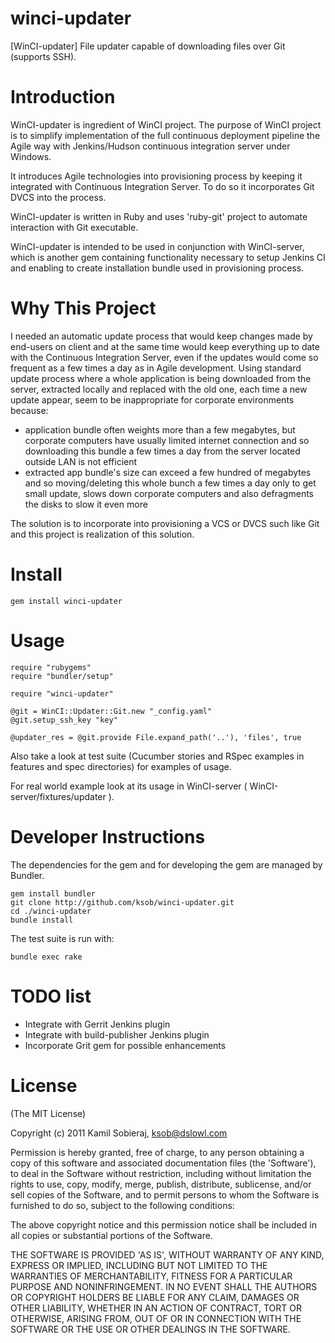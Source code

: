 winci-updater
======

[WinCI-updater] File updater capable of downloading files over Git (supports SSH).
	
Introduction
=======

WinCI-updater is ingredient of WinCI project.
The purpose of WinCI project is to simplify implementation of the full continuous deployment pipeline the Agile way with Jenkins/Hudson continuous integration server under Windows.

It introduces Agile technologies into provisioning process by keeping it integrated with Continuous Integration Server. To do so it incorporates Git DVCS into the process.

WinCI-updater is written in Ruby and uses 'ruby-git' project to automate interaction with Git executable.

WinCI-updater is intended to be used in conjunction with WinCI-server, which is another gem containing functionality necessary 
to setup Jenkins CI and enabling to create installation bundle used in provisioning process.

Why This Project
=======

I needed an automatic update process that would keep changes made by end-users on client and at the same time would keep everything up to date with the Continuous Integration Server, 
even if the updates would come so frequent as a few times a day as in Agile development. Using standard update process where a whole application is being downloaded 
from the server, extracted locally and replaced with the old one, each time a new update appear, seem to be inappropriate for corporate environments because:

  * application bundle often weights more than a few megabytes, but corporate computers have usually limited internet connection and so downloading this bundle a few times a day from the server located outside LAN is not efficient
  * extracted app bundle's size can exceed a few hundred of megabytes and so moving/deleting this whole bunch a few times a day only to get small update, slows down corporate computers and also defragments the disks to slow it even more

The solution is to incorporate into provisioning a VCS or DVCS such like Git and this project is realization of this solution.

Install
=======

    gem install winci-updater
	
Usage
=====

	require "rubygems"
	require "bundler/setup"

	require "winci-updater"

	@git = WinCI::Updater::Git.new "_config.yaml"
	@git.setup_ssh_key "key"

	@updater_res = @git.provide File.expand_path('..'), 'files', true

Also take a look at test suite (Cucumber stories and RSpec examples in features and spec directories) for examples of usage.

For real world example look at its usage in WinCI-server ( WinCI-server/fixtures/updater ).

Developer Instructions
======================

The dependencies for the gem and for developing the gem are managed by Bundler.

    gem install bundler
    git clone http://github.com/ksob/winci-updater.git
    cd ./winci-updater
	bundle install

The test suite is run with:

    bundle exec rake

TODO list
=========

* Integrate with Gerrit Jenkins plugin
* Integrate with build-publisher Jenkins plugin
* Incorporate Grit gem for possible enhancements

License
=======

(The MIT License)

Copyright (c) 2011 Kamil Sobieraj, ksob@dslowl.com

Permission is hereby granted, free of charge, to any person obtaining
a copy of this software and associated documentation files (the
'Software'), to deal in the Software without restriction, including
without limitation the rights to use, copy, modify, merge, publish,
distribute, sublicense, and/or sell copies of the Software, and to
permit persons to whom the Software is furnished to do so, subject to
the following conditions:

The above copyright notice and this permission notice shall be
included in all copies or substantial portions of the Software.

THE SOFTWARE IS PROVIDED 'AS IS', WITHOUT WARRANTY OF ANY KIND,
EXPRESS OR IMPLIED, INCLUDING BUT NOT LIMITED TO THE WARRANTIES OF
MERCHANTABILITY, FITNESS FOR A PARTICULAR PURPOSE AND NONINFRINGEMENT.
IN NO EVENT SHALL THE AUTHORS OR COPYRIGHT HOLDERS BE LIABLE FOR ANY
CLAIM, DAMAGES OR OTHER LIABILITY, WHETHER IN AN ACTION OF CONTRACT,
TORT OR OTHERWISE, ARISING FROM, OUT OF OR IN CONNECTION WITH THE
SOFTWARE OR THE USE OR OTHER DEALINGS IN THE SOFTWARE.